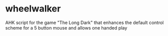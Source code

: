 # wheelwalker
AHK script for the game "The Long Dark" that enhances the default control scheme for a 5 button mouse and allows one handed play
